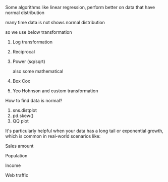 Some algorithms like linear regression, perform better on data that have normal distribution

many time data is not shows normal distribution

so we use below transformation 

1. Log transformation
2. Reciprocal
3. Power (sq/sqrt)

   also some mathematical
1. Box Cox
2. Yeo Hohnson
and custom transformation


How to find data is normal?

1. sns.distplot
2. pd.skew()
3. QQ plot

   
It's particularly helpful when your data has a long tail or exponential growth, which is common in real-world scenarios like:

Sales amount

Population

Income

Web traffic
